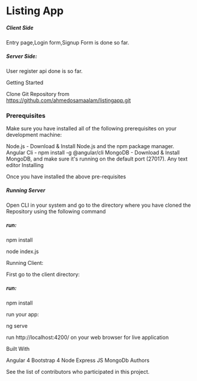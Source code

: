  <h1> Listing App </h1>
 
 <h5>Client Side </h5>

Entry page,Login form,Signup Form is done so far.

<h5>Server Side:</h5>

User register api done is so far.

Getting Started

Clone Git Repository from https://github.com/ahmedosamaalam/listingapp.git

<h3>Prerequisites</h3>

Make sure you have installed all of the following prerequisites on your development machine:

Node.js - Download & Install Node.js and the npm package manager.
Angular Cli - npm install -g @angular/cli
MongoDB - Download & Install MongoDB, and make sure it's running on the default port (27017).
Any text editor
Installing

Once you have installed the above pre-requisites

<h5>Running Server</h5>

Open CLI in your system and go to the directory where you have cloned the Repository using the following command

<h5>run:</h5>

npm install

node index.js

Running Client:

First go to the client directory:

<h5>run:</h5>

npm install

run your app:

ng serve

run http://localhost:4200/ on your web browser for live application

Built With

Angular 4
Bootstrap 4
Node
Express JS
MongoDb
Authors

See the list of contributors who participated in this project.
